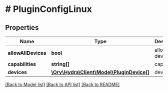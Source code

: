 # # PluginConfigLinux

## Properties

Name | Type | Description | Notes
------------ | ------------- | ------------- | -------------
**allowAllDevices** | **bool** | allow all devices | 
**capabilities** | **string[]** | capabilities | 
**devices** | [**\Ory\Hydra\Client\Model\PluginDevice[]**](PluginDevice.md) | devices | 

[[Back to Model list]](../../README.md#documentation-for-models) [[Back to API list]](../../README.md#documentation-for-api-endpoints) [[Back to README]](../../README.md)


